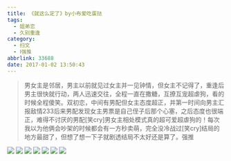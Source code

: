 ```yaml
---
title: 《就这么定了》by小布爱吃蛋挞
tags:
  - 姐弟恋
  - 久别重逢
category:
  - 扫文
  - Ⅰ强推
abbrlink: 33688
date: 2017-01-02 13:50:43
---
```

<meta name="referrer" content="no-referrer" />

> 男女主是邻居，男主以前就见过女主并一见钟情，但女主不记得了，重逢后男主很快就行动，两人迅速交往，全程一直在撒糖，互撩互宠超虐狗，看的时候全程傻笑。双初恋，中间有男配但女主态度超正，并第一时间向男主汇报敌情233后来男配发现女主男票是自己侄子后那个心塞，之后态度也很端正，难得不讨厌的男配[笑cry]男女主相处模式真的超可爱超虐狗的！每次我以为他俩会吵架的时候都会有一方秒卖萌，完全没冷战过[笑cry]结局的地方最甜了，但想了想一下子就剧透结局不太好还是算了。强推
<!-- more -->

![](https://ww2.sinaimg.cn/mw690/0069kFhhgw1fbbw127nxgj30qo1bfamq.jpg)
![](https://ww3.sinaimg.cn/mw690/0069kFhhgw1fbbw13c2jxj30qo1bf4aq.jpg)
![](https://ww4.sinaimg.cn/mw690/0069kFhhgw1fbbw14q89oj30qo1bfn94.jpg)
![](https://ww2.sinaimg.cn/mw690/0069kFhhgw1fbbw15u1y3j30qo1bfgy6.jpg)
![](https://ww2.sinaimg.cn/mw690/0069kFhhgw1fbbw173vagj30qo1bfqfy.jpg)
![](https://ww2.sinaimg.cn/mw690/0069kFhhgw1fbbw18ewyaj30qo1bfds0.jpg)
![](https://ww3.sinaimg.cn/mw690/0069kFhhgw1fbbw19e5aqj30qo1bf4cp.jpg)